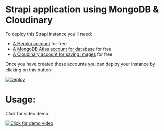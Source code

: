 # Strapi application using MongoDB & Cloudinary

To deploy this Strapi instance you'll need:

- [A Heroku account](https://signup.heroku.com/) for free
- [A MongoDB Atlas account for database](https://account.mongodb.com/account/register) for free
- [A Cloudinary account for saving images](https://cloudinary.com/users/register/free) for free

Once you have created these accounts you can deploy your instance by clicking on this button

[![Deploy](https://www.herokucdn.com/deploy/button.svg)](https://heroku.com/deploy?template=https://github.com/aakashpandey/Strapi-mongodb-cloudinary)

# Usage:

Click for video demo:

[![Click for demo video](https://i.ytimg.com/vi/SNQQaPPF_WI/hqdefault.jpg?sqp=-oaymwEZCNACELwBSFXyq4qpAwsIARUAAIhCGAFwAQ==&rs=AOn4CLCwrccvWncUY8bppHsaC35QJSqBxg)](https://www.youtube.com/watch?v=SNQQaPPF_WI)

